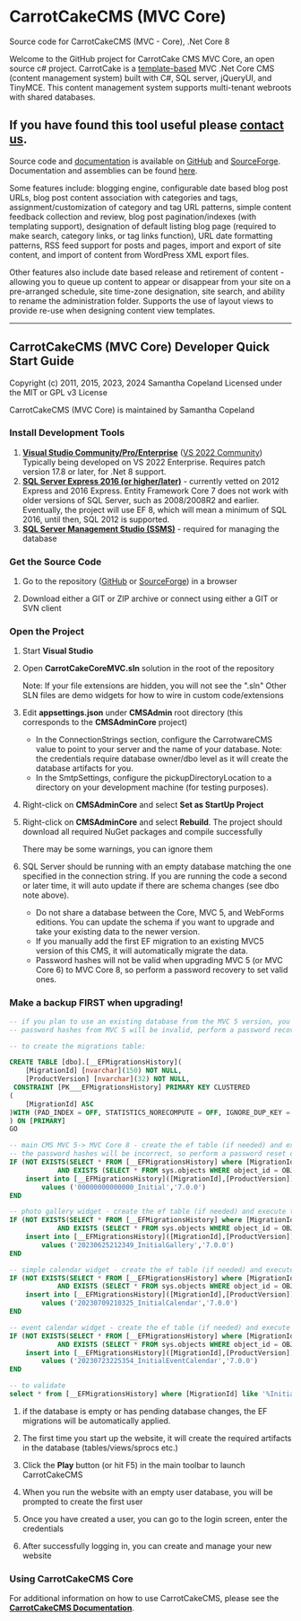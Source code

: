 # CarrotCakeCMS (MVC Core)
Source code for CarrotCakeCMS (MVC - Core), .Net Core 8

[SITE_CT]: http://www.carrotware.com/contact?from=github-core
[REPO_SF]: http://sourceforge.net/projects/carrotcakecmscore/
[REPO_GH]: https://github.com/ninianne98/CarrotCakeCMS-Core/

[DOC_PDF]: http://www.carrotware.com/fileassets/CarrotCakeCoreDevNotes.pdf?from=github-core
[DOC]: http://www.carrotware.com/carrotcake-download?from=github-core "CarrotCakeCMS User Documentation"
[TMPLT]: http://www.carrotware.com/carrotcake-templates?from=github-core
[IDE]: https://visualstudio.microsoft.com/
[VS2022C]: https://visualstudio.microsoft.com/vs/community/
[SQL]: https://www.microsoft.com/en-us/sql-server/sql-server-downloads
[SSMS]: https://learn.microsoft.com/en-us/sql/ssms/download-sql-server-management-studio-ssms

Welcome to the GitHub project for CarrotCake CMS MVC Core, an open source c# project. CarrotCake is a [template-based][TMPLT] MVC .Net Core CMS (content management system) built with C#, SQL server, jQueryUI, and TinyMCE. This content management system supports multi-tenant webroots with shared databases. 

## If you have found this tool useful please [contact us][SITE_CT].

Source code and [documentation][DOC_PDF] is available on [GitHub][REPO_GH] and [SourceForge][REPO_SF]. Documentation and assemblies can be found [here][DOC].

Some features include: blogging engine, configurable date based blog post URLs, blog post content association with categories and tags, assignment/customization of category and tag URL patterns, simple content feedback collection and review, blog post pagination/indexes (with templating support), designation of default listing blog page (required to make search, category links, or tag links function), URL date formatting patterns, RSS feed support for posts and pages, import and export of site content, and import of content from WordPress XML export files.

Other features also include date based release and retirement of content - allowing you to queue up content to appear or disappear from your site on a pre-arranged schedule, site time-zone designation, site search, and ability to rename the administration folder. Supports the use of layout views to provide re-use when designing content view templates.

---

## CarrotCakeCMS (MVC Core) Developer Quick Start Guide

Copyright (c) 2011, 2015, 2023, 2024 Samantha Copeland
Licensed under the MIT or GPL v3 License

CarrotCakeCMS (MVC Core) is maintained by Samantha Copeland

### Install Development Tools

1. **[Visual Studio Community/Pro/Enterprise][IDE]** ([VS 2022 Community][VS2022C])  Typically being developed on VS 2022 Enterprise.  Requires patch version 17.8 or later, for .Net 8 support.
1. **[SQL Server Express 2016 (or higher/later)][SQL]** - currently vetted on 2012 Express and 2016 Express.  Entity Framework Core 7 does not work with older versions of  SQL Server, such as 2008/2008R2 and earlier.
Eventually, the project will use EF 8, which will mean a minimum of SQL 2016, until then, SQL 2012 is supported.
1. **[SQL Server Management Studio (SSMS)][SSMS]** - required for managing the database

### Get the Source Code

1. Go to the repository ([GitHub][REPO_GH] or [SourceForge][REPO_SF]) in a browser

1. Download either a GIT or ZIP archive or connect using either a GIT or SVN client

### Open the Project

1. Start **Visual Studio**

1. Open **CarrotCakeCoreMVC.sln** solution in the root of the repository

	Note: If your file extensions are hidden, you will not see the ".sln"
	Other SLN files are demo widgets for how to wire in custom code/extensions

1. Edit **appsettings.json** under **CMSAdmin** root directory (this corresponds to the **CMSAdminCore** project)

	- In the ConnectionStrings section, configure the CarrotwareCMS value to point to your server and the name of your database.
		Note: the credentials require database owner/dbo level as it will create the database artifacts for you.
	- In the SmtpSettings, configure the pickupDirectoryLocation to a directory on your development machine (for testing purposes).

1. Right-click on **CMSAdminCore** and select **Set as StartUp Project**

1. Right-click on **CMSAdminCore** and select **Rebuild**. The project should download all required NuGet packages and compile successfully

	There may be some warnings, you can ignore them

1. SQL Server should be running with an empty database matching the one specified in the connection string. If you are running the code a second or later time, it will auto update if there are schema changes (see dbo note above).  
	- Do not share a database between the Core, MVC 5, and WebForms editions.  You can update the schema if you want to upgrade and take your existing data to the newer version.  
	- If you manually add the first EF migration to an existing MVC5 version of this CMS, it will automatically migrate the data.  
	- Password hashes will not be valid when upgrading MVC 5 (or MVC Core 6) to MVC Core 8, so perform a password recovery to set valid ones.

### Make a backup FIRST when upgrading!

```sql
-- if you plan to use an existing database from the MVC 5 version, you will need to have some entries in the migrations table
-- password hashes from MVC 5 will be invalid, perform a password recovery to set valid ones

-- to create the migrations table:

CREATE TABLE [dbo].[__EFMigrationsHistory](
	[MigrationId] [nvarchar](150) NOT NULL,
	[ProductVersion] [nvarchar](32) NOT NULL,
 CONSTRAINT [PK___EFMigrationsHistory] PRIMARY KEY CLUSTERED 
(
	[MigrationId] ASC
)WITH (PAD_INDEX = OFF, STATISTICS_NORECOMPUTE = OFF, IGNORE_DUP_KEY = OFF, ALLOW_ROW_LOCKS = ON, ALLOW_PAGE_LOCKS = ON) ON [PRIMARY]
) ON [PRIMARY]
GO

-- main CMS MVC 5-> MVC Core 8 - create the ef table (if needed) and execute the insert for 00000000000000_Initial
-- the password hashes will be incorrect, so perform a password reset once the DB has been upgraded
IF (NOT EXISTS(SELECT * FROM [__EFMigrationsHistory] where [MigrationId]='00000000000000_Initial')
			AND EXISTS (SELECT * FROM sys.objects WHERE object_id = OBJECT_ID(N'[dbo].[membership_User]') AND type in (N'U'))) BEGIN
	insert into [__EFMigrationsHistory]([MigrationId],[ProductVersion])
		values ('00000000000000_Initial','7.0.0')
END

-- photo gallery widget - create the ef table (if needed) and execute the insert for 20230625212349_InitialGallery
IF (NOT EXISTS(SELECT * FROM [__EFMigrationsHistory] where [MigrationId]='20230625212349_InitialGallery')
			AND EXISTS (SELECT * FROM sys.objects WHERE object_id = OBJECT_ID(N'[dbo].[tblGallery]') AND type in (N'U'))) BEGIN
	insert into [__EFMigrationsHistory]([MigrationId],[ProductVersion])
		values ('20230625212349_InitialGallery','7.0.0')
END

-- simple calendar widget - create the ef table (if needed) and execute the insert for 20230709210325_InitialCalendar
IF (NOT EXISTS(SELECT * FROM [__EFMigrationsHistory] where [MigrationId]='20230709210325_InitialCalendar')
			AND EXISTS (SELECT * FROM sys.objects WHERE object_id = OBJECT_ID(N'[dbo].[tblGallery]') AND type in (N'U'))) BEGIN
	insert into [__EFMigrationsHistory]([MigrationId],[ProductVersion])
		values ('20230709210325_InitialCalendar','7.0.0')
END

-- event calendar widget - create the ef table (if needed) and execute the insert for 20230723225354_InitialEventCalendar
IF (NOT EXISTS(SELECT * FROM [__EFMigrationsHistory] where [MigrationId]='20230723225354_InitialEventCalendar')
			AND EXISTS (SELECT * FROM sys.objects WHERE object_id = OBJECT_ID(N'[dbo].[tblGallery]') AND type in (N'U'))) BEGIN
	insert into [__EFMigrationsHistory]([MigrationId],[ProductVersion])
		values ('20230723225354_InitialEventCalendar','7.0.0')
END

-- to validate
select * from [__EFMigrationsHistory] where [MigrationId] like '%Initial%'
```

1. if the database is empty or has pending database changes, the EF migrations will be automatically applied.

1. The first time you start up the website, it will create the required artifacts in the database (tables/views/sprocs etc.)

1. Click the **Play** button (or hit F5) in the main toolbar to launch CarrotCakeCMS

1. When you run the website with an empty user database, you will be prompted to create the first user

1. Once you have created a user, you can go to the login screen, enter the credentials

1. After successfully logging in, you can create and manage your new website

### Using CarrotCakeCMS Core

For additional information on how to use CarrotCakeCMS, please see the **[CarrotCakeCMS Documentation][DOC]**.
